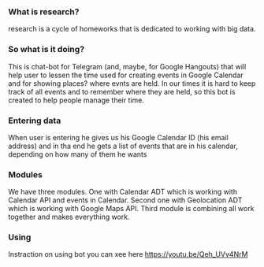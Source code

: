 ### What is research?
research is a cycle of homeworks that is dedicated to working with big data.

### So what is it doing?
This is chat-bot for Telegram (and, maybe, for Google Hangouts) that will help user to lessen the time used for creating events in Google Calendar and for showing places? where evnts are held. In our times it is hard to keep track of all events and to remember where they are held, so this bot is created to help people manage their time.

### Entering data
When user is entering he gives us his Google Calendar ID (his email address) and in tha end he gets a list of events that are in his calendar, depending on how many of them he wants

### Modules
We have three modules. One with Calendar ADT which is working with Calendar API and events in Calendar. Second one with Geolocation ADT which is working with Google Maps API. Third module is combining all work together and makes everything work.
### Using
Instraction on using bot you can xee here https://youtu.be/Qeh_UVv4NrM
